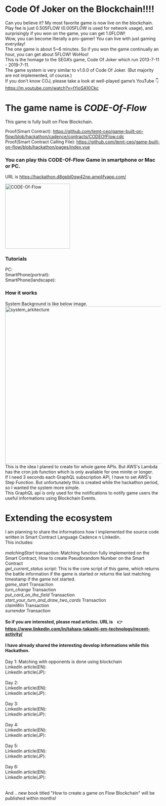 # Code Of Joker on the Blockchain!!!!

Can you believe it? My most favorite game is now live on the blockchain.<br>
Play fee is just 0.505FLOW (0.005FLOW is used for network usage), and surprisingly if you won on the game, you can get 1.0FLOW!<br>
Wow, you can become literally a pro-gamer! You can live with just gaming everyday!<br>
The one game is about 5~6 minutes. So if you won the game continually an hour, you can get about 5FLOW! WoHoo!<br>
This is the homage to the SEGA’s game, Code Of Joker which run 2013-7-11 - 2019-7-11.<br>
The game system is very similar to v1.0.0 of Code Of Joker. (But majority are not implemented, of course.)<br>
If you don’t know COJ, please take a look at well-played game’s YouTube 👇<br>
https://m.youtube.com/watch?v=tYioSA10Ckc<br>

# The game name is *CODE-Of-Flow*

This game is fully built on Flow Blockchain.

Proof(Smart Contract): https://github.com/temt-ceo/game-built-on-flow/blob/hackathon/cadence/contracts/CODEOfFlow.cdc<br>
Proof(Smart Contract Calling File): https://github.com/temt-ceo/game-built-on-flow/blob/hackathon/pages/index.vue

### You can play this CODE-Of-Flow Game in smartphone or Mac or PC.
URL is https://hackathon.d8gpbl0qw42np.amplifyapp.com/

<img width="210" alt="CODE-Of-Flow" src="https://user-images.githubusercontent.com/58613670/221454777-4163b675-e8ca-44db-9f93-21ff93c4393b.png">

### Tutorials
PC: <br>
SmartPhone(portrait): <br>
SmartPhone(landscape): <br>
### How it works
System Background is like below image.<br>
<img width="510" alt="system_arkitecture" src="https://user-images.githubusercontent.com/58613670/221802473-dd0572b7-54f3-41fd-8832-5267d59f8ec7.png">
<br>This is the idea I planed to create for whole game APIs. But AWS's Lambda has the cron job function which is only available for one minite or longer.<br>
If I need 3 seconds each GraphQL subscription API, I have to set AWS's Step Function. But unfortunately this is created while the hackathon period, so I wanted the system more simple.<br>
This GraphQL api is only used for the notifications to notify game users the useful informations using Blockchain Events.

# Extending the ecosystem
I am planning to share the informations how I implemented the source code written in Smart Contract Language Cadence n Linkedin.<br>
This includes:<br><br>
*matchingStart* transaction: Matching function fully implemented on the Smart Contract, How to create Pseudorandom Number on the Smart Contract<br>
*get_current_status* script: This is the core script of this game, which returns the battle information if the game is started or returns the last matching timestamp if the game not started.<br>
*game_start* Transaction<br>
*turn_change* Transaction<br>
*put_card_on_the_field* Transaction<br>
*start_your_turn_and_draw_two_cards* Transaction<br>
*claimWin* Transaction<br>
*surrendar* Transaction<br><br>
**So if you are interested, please read articles. URL is　👉 https://www.linkedin.com/in/tahara-takashi-em-technology/recent-activity/**

#### I have already shared the interesting develop informations while this Hackathon.
Day 1: Matching with opponents is done using blockchain<br>
LinkedIn article(EN): <br>
LinkedIn article(JP): <br><br>
Day 2: <br>
LinkedIn article(EN): <br>
LinkedIn article(JP): <br><br>
Day 3: <br>
LinkedIn article(EN): <br>
LinkedIn article(JP): <br><br>
Day 4: <br>
LinkedIn article(EN): <br>
LinkedIn article(JP): <br><br>
Day 5: <br>
LinkedIn article(EN): <br>
LinkedIn article(JP): <br><br>
Day 6: <br>
LinkedIn article(EN): <br>
LinkedIn article(JP): <br><br>
<br>
And .. new book titled "How to create a game on Flow Blockchain" will be published within months!<br>

